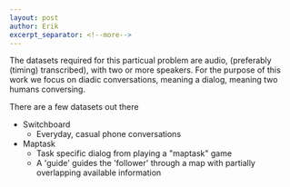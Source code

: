 ```yaml
---
layout: post
author: Erik
excerpt_separator: <!--more-->
---
```



The datasets required for this particual problem are audio, (preferably (timing) transcribed), with two or more speakers. For the purpose of this work we focus on diadic conversations, meaning a dialog, meaning two humans conversing.

<!--more-->

There are a few datasets out there
- Switchboard
  - Everyday, casual phone conversations
- Maptask
  - Task specific dialog from playing a "maptask" game
  - A 'guide' guides the 'follower' through a map with partially overlapping available
    information
